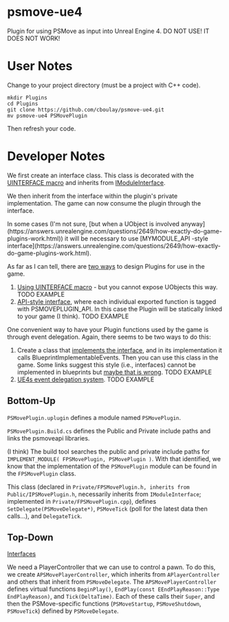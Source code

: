 # psmove-ue4
Plugin for using PSMove as input into Unreal Engine 4.
DO NOT USE! IT DOES NOT WORK!

# User Notes

Change to your project directory (must be a project with C++ code).

```
mkdir Plugins
cd Plugins
git clone https://github.com/cboulay/psmove-ue4.git
mv psmove-ue4 PSMovePlugin
```

Then refresh your code.

# Developer Notes

We first create an interface class. This class is decorated with the
[UINTERFACE macro](https://docs.unrealengine.com/latest/INT/Programming/UnrealArchitecture/Reference/Interfaces/index.html)
and inherits from [IModuleInterface](https://docs.unrealengine.com/latest/INT/API/Runtime/Core/Modules/IModuleInterface/index.html).

We then inherit from the interface within the plugin's private implementation.
The game can now consume the plugin through the interface.

<aside class="notice">
In some cases (I'm not sure, [but when a UObject is involved anyway](https://answers.unrealengine.com/questions/2649/how-exactly-do-game-plugins-work.html))
it will be necessary to use [MYMODULE_API -style interface](https://answers.unrealengine.com/questions/2649/how-exactly-do-game-plugins-work.html).
</aside>


As far as I can tell, there are [two ways](https://answers.unrealengine.com/questions/2649/how-exactly-do-game-plugins-work.html) to design Plugins for use in the game.

1. [Using UINTERFACE macro](https://docs.unrealengine.com/latest/INT/Programming/UnrealArchitecture/Reference/Interfaces/index.html) - but you cannot expose UObjects this way. TODO EXAMPLE
2. [API-style interface](http://adamitskiy.wix.com/daniel#!ue4-programming-api-fundamentals/c1f6q), where each individual exported function is tagged with PSMOVEPLUGIN_API. In this case the Plugin will be statically linked to your game (I think). TODO EXAMPLE

One convenient way to have your Plugin functions used by the game is through event delegation. Again, there seems to be two ways to do this:
1. Create a class that [implements the interface](https://wiki.unrealengine.com/Interfaces_in_C%2B%2B), and in its implementation it calls BlueprintImplementableEvents. Then you can use this class in the game. Some links suggest this style (i.e., interfaces) cannot be implemented in blueprints but [maybe that is wrong](https://wiki.unrealengine.com/Interfaces_And_Blueprints). TODO EXAMPLE
2. [UE4s event delegation system](https://docs.unrealengine.com/latest/INT/Programming/UnrealArchitecture/Delegates/Events/index.html). TODO EXAMPLE

## Bottom-Up

`PSMovePlugin.uplugin` defines a module named `PSMovePlugin`.

`PSMovePlugin.Build.cs` defines the Public and Private include paths and links the psmoveapi libraries.

(I think) The build tool searches the public and private include paths for `IMPLEMENT_MODULE( FPSMovePlugin, PSMovePlugin )`. With that identified, we know that the implementation of the `PSMovePlugin` module can be found in the `FPSMovePlugin` class.

This class (declared in `Private/FPSMovePlugin.h, inherits from Public/IPSMovePlugin.h`, necessarily inherits from `IModuleInterface`; implemented in `Private/FPSMovePlugin.cpp`), defines `SetDelegate(PSMoveDelegate*)`, `PSMoveTick` (poll for the latest data then calls…), and `DelegateTick`.



## Top-Down

[Interfaces](https://docs.unrealengine.com/latest/INT/Programming/UnrealArchitecture/Reference/Interfaces/index.html)

We need a PlayerController that we can use to control a pawn.
To do this, we create `APSMovePlayerController`, which inherits from `APlayerController` and others that inherit from `PSMoveDelegate`. The `APSMovePlayerController` defines virtual functions `BeginPlay()`, `EndPlay(const EEndPlayReason::Type EndPlayReason)`, and `Tick(DeltaTime)`. Each of these calls their `Super`, and then the PSMove-specific functions (`PSMoveStartup`, `PSMoveShutdown`, `PSMoveTick`) defined by `PSMoveDelegate`.

